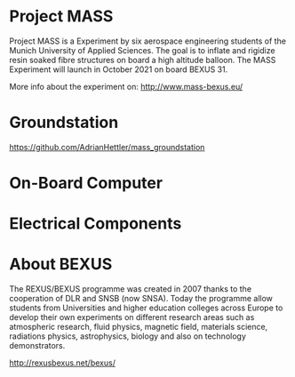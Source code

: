 # Project MASS

Project MASS is a Experiment by six aerospace engineering students of the Munich University of Applied Sciences. The goal is to inflate and rigidize resin soaked fibre structures on board a high altitude balloon. The MASS Experiment will launch in October 2021 on board BEXUS 31.

More info about the experiment on: http://www.mass-bexus.eu/

# Groundstation
https://github.com/AdrianHettler/mass_groundstation
# On-Board Computer

# Electrical Components

# About BEXUS
The REXUS/BEXUS programme was created in 2007 thanks to the cooperation of DLR and SNSB (now SNSA). Today the programme allow students from Universities and higher education colleges across Europe to develop their own experiments on different research areas such as atmospheric research, fluid physics, magnetic field, materials science, radiations physics, astrophysics, biology and also on technology demonstrators.

http://rexusbexus.net/bexus/
